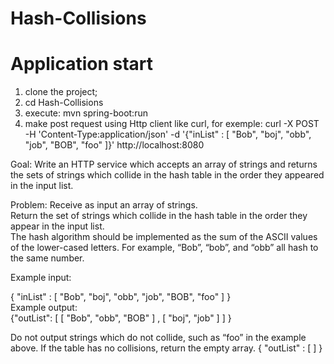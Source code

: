 # Hash-Collisions
# Application start
  1. clone the project;
  2. cd Hash-Collisions
  3. execute: mvn spring-boot:run
  4. make post request using Http client like curl,
  for exemple: curl -X POST -H 'Content-Type:application/json' -d '{"inList" : [ "Bob", "boj", "obb", "job", "BOB", "foo" ]}' http://localhost:8080
  
Goal:
Write an HTTP service which accepts an array of strings and returns the sets of strings which collide in the hash table in the order they appeared in the input list.

Problem: 
Receive as input an array of strings.  
Return the set of strings which collide in the hash table in the order they appear in the input list.  
The hash algorithm should be implemented as the sum of the ASCII values of the lower-cased letters.  For example, “Bob”, “bob”, and “obb” all hash to the same number.

Example input: 

{ "inList" : [ "Bob", "boj", "obb", "job", "BOB", "foo" ] }  
Example output: 	
{"outList": [   [ "Bob", "obb", "BOB" ] ,   [ "boj", "job" ]    ]   }

Do not output strings which do not collide, such as “foo” in the example above.  If the table has no collisions, return the empty array.  { "outList" : [ ] }
